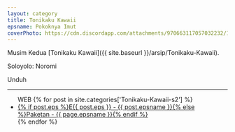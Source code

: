 ```yaml
---
layout: category
title: Tonikaku Kawaii
epsname: Pokoknya Imut
coverPhoto: https://cdn.discordapp.com/attachments/970663117057032232/1094990997127184434/mpv-shot0239.jpg
---
```


Musim Kedua [Tonikaku Kawaii]({{ site.baseurl }}/arsip/Tonikaku-Kawaii).

Soloyolo: Noromi

Unduh

---
  <ul>
  WEB
    {% for post in site.categories['Tonikaku-Kawaii-s2'] %}
  <li><a class="white pinkhover" href="{{ site.baseurl }}{{ post.url }}">{% if post.eps %}E{{ post.eps }} - {{ post.epsname }}{% else %}Paketan - {{ page.epsname }}{% endif %}</a></li>
  {% endfor %}
  </ul>